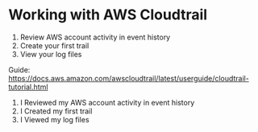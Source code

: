 #  Working with AWS Cloudtrail

1. Review AWS account activity in event history
2. Create your first trail
3. View your log files



Guide:
https://docs.aws.amazon.com/awscloudtrail/latest/userguide/cloudtrail-tutorial.html

1. I Reviewed  my  AWS account activity in event history
2. I Created my first trail
3. I Viewed my log files
